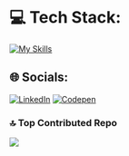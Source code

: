 # 💻 Tech Stack:
[![My Skills](https://skillicons.dev/icons?i=vscode,ubuntu,linux,laravel,php,vite,cloudflare,tailwindcss,python,js,html,css,bash,apple&perline=4)](https://skillicons.dev)


## 🌐 Socials:
[![LinkedIn](https://img.shields.io/badge/LinkedIn-%230077B5.svg?logo=linkedin&logoColor=white)](https://linkedin.com/in/patryk-namyslak) [![Codepen](https://img.shields.io/badge/Codepen-000000?logo=codepen&logoColor=white)](https://codepen.io/PatrykNamyslak) 


### 🔝 Top Contributed Repo
![](https://github-contributor-stats.vercel.app/api?username=PatrykNamyslak&limit=5&theme=one_dark_pro&combine_all_yearly_contributions=true)
